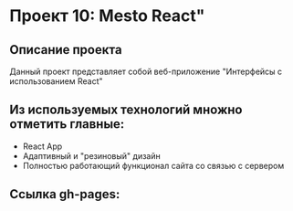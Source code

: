# Проект 10: Mesto React"

## Описание проекта
Данный проект представляет собой веб-приложение "Интерфейсы с использованием React"

## Из используемых технологий множно отметить главные:

+ React App
+ Адаптивный и "резиновый" дизайн
+ Полностью работающий функционал сайта со связью с сервером

## Ссылка gh-pages: